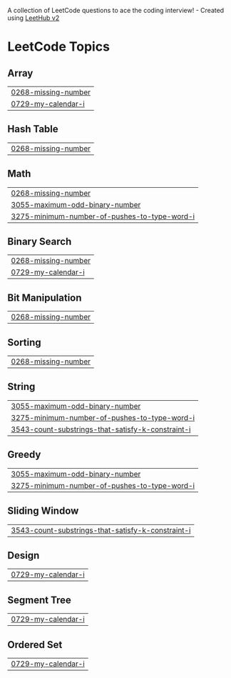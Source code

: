 A collection of LeetCode questions to ace the coding interview! - Created using [LeetHub v2](https://github.com/arunbhardwaj/LeetHub-2.0)
<!---LeetCode Topics Start-->
# LeetCode Topics
## Array
|  |
| ------- |
| [0268-missing-number](https://github.com/arunkumar201/LeetCode_1000_Problems/tree/master/0268-missing-number) |
| [0729-my-calendar-i](https://github.com/arunkumar201/LeetCode_1000_Problems/tree/master/0729-my-calendar-i) |
## Hash Table
|  |
| ------- |
| [0268-missing-number](https://github.com/arunkumar201/LeetCode_1000_Problems/tree/master/0268-missing-number) |
## Math
|  |
| ------- |
| [0268-missing-number](https://github.com/arunkumar201/LeetCode_1000_Problems/tree/master/0268-missing-number) |
| [3055-maximum-odd-binary-number](https://github.com/arunkumar201/LeetCode_1000_Problems/tree/master/3055-maximum-odd-binary-number) |
| [3275-minimum-number-of-pushes-to-type-word-i](https://github.com/arunkumar201/LeetCode_1000_Problems/tree/master/3275-minimum-number-of-pushes-to-type-word-i) |
## Binary Search
|  |
| ------- |
| [0268-missing-number](https://github.com/arunkumar201/LeetCode_1000_Problems/tree/master/0268-missing-number) |
| [0729-my-calendar-i](https://github.com/arunkumar201/LeetCode_1000_Problems/tree/master/0729-my-calendar-i) |
## Bit Manipulation
|  |
| ------- |
| [0268-missing-number](https://github.com/arunkumar201/LeetCode_1000_Problems/tree/master/0268-missing-number) |
## Sorting
|  |
| ------- |
| [0268-missing-number](https://github.com/arunkumar201/LeetCode_1000_Problems/tree/master/0268-missing-number) |
## String
|  |
| ------- |
| [3055-maximum-odd-binary-number](https://github.com/arunkumar201/LeetCode_1000_Problems/tree/master/3055-maximum-odd-binary-number) |
| [3275-minimum-number-of-pushes-to-type-word-i](https://github.com/arunkumar201/LeetCode_1000_Problems/tree/master/3275-minimum-number-of-pushes-to-type-word-i) |
| [3543-count-substrings-that-satisfy-k-constraint-i](https://github.com/arunkumar201/LeetCode_1000_Problems/tree/master/3543-count-substrings-that-satisfy-k-constraint-i) |
## Greedy
|  |
| ------- |
| [3055-maximum-odd-binary-number](https://github.com/arunkumar201/LeetCode_1000_Problems/tree/master/3055-maximum-odd-binary-number) |
| [3275-minimum-number-of-pushes-to-type-word-i](https://github.com/arunkumar201/LeetCode_1000_Problems/tree/master/3275-minimum-number-of-pushes-to-type-word-i) |
## Sliding Window
|  |
| ------- |
| [3543-count-substrings-that-satisfy-k-constraint-i](https://github.com/arunkumar201/LeetCode_1000_Problems/tree/master/3543-count-substrings-that-satisfy-k-constraint-i) |
## Design
|  |
| ------- |
| [0729-my-calendar-i](https://github.com/arunkumar201/LeetCode_1000_Problems/tree/master/0729-my-calendar-i) |
## Segment Tree
|  |
| ------- |
| [0729-my-calendar-i](https://github.com/arunkumar201/LeetCode_1000_Problems/tree/master/0729-my-calendar-i) |
## Ordered Set
|  |
| ------- |
| [0729-my-calendar-i](https://github.com/arunkumar201/LeetCode_1000_Problems/tree/master/0729-my-calendar-i) |
<!---LeetCode Topics End-->